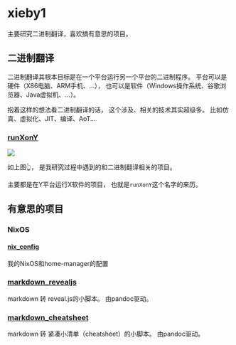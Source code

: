 # xieby1

主要研究二进制翻译，喜欢搞有意思的项目。

## 二进制翻译

二进制翻译其根本目标是在一个平台运行另一个平台的二进制程序。
平台可以是硬件（X86电脑、ARM手机、...），
也可以是软件（Windows操作系统、谷歌浏览器、Java虚拟机、...）。

抱着这样的想法看二进制翻译的话，
这个涉及、相关的技术其实超级多。
比如仿真、虚拟化、JIT、编译、AoT...

### [runXonY](https://github.com/xieby1/runXonY)

![](https://xieby1.github.io/runXonY/gnuclad.svg)

如上图👆，
是我研究过程中遇到的和二进制翻译相关的项目。

主要都是在Y平台运行X软件的项目，
也就是`runXonY`这个名字的来历。

## 有意思的项目

### NixOS

#### [nix_config](https://github.com/xieby1/nix_config)

我的NixOS和home-manager的配置

### [markdown_revealjs](https://github.com/xieby1/markdown_revealjs)

markdown 转 reveal.js的小脚本。
由pandoc驱动。

### [markdown_cheatsheet](https://github.com/xieby1/markdown_cheatsheet)

markdown 转 紧凑小清单（cheatsheet）的小脚本。
由pandoc驱动。
